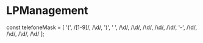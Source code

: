 # LPManagement

const telefoneMask = [
  '(',
  /[1-9]/,
  /\d/,
  ')',
  ' ',
  /\d/,
  /\d/,
  /\d/,
  /\d/,
  /\d/,
  '-',
  /\d/,
  /\d/,
  /\d/,
  /\d/
];
